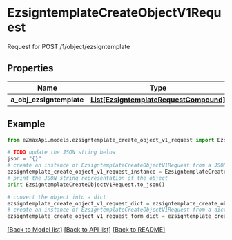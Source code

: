 # EzsigntemplateCreateObjectV1Request

Request for POST /1/object/ezsigntemplate

## Properties

Name | Type | Description | Notes
------------ | ------------- | ------------- | -------------
**a_obj_ezsigntemplate** | [**List[EzsigntemplateRequestCompound]**](EzsigntemplateRequestCompound.md) |  | 

## Example

```python
from eZmaxApi.models.ezsigntemplate_create_object_v1_request import EzsigntemplateCreateObjectV1Request

# TODO update the JSON string below
json = "{}"
# create an instance of EzsigntemplateCreateObjectV1Request from a JSON string
ezsigntemplate_create_object_v1_request_instance = EzsigntemplateCreateObjectV1Request.from_json(json)
# print the JSON string representation of the object
print EzsigntemplateCreateObjectV1Request.to_json()

# convert the object into a dict
ezsigntemplate_create_object_v1_request_dict = ezsigntemplate_create_object_v1_request_instance.to_dict()
# create an instance of EzsigntemplateCreateObjectV1Request from a dict
ezsigntemplate_create_object_v1_request_form_dict = ezsigntemplate_create_object_v1_request.from_dict(ezsigntemplate_create_object_v1_request_dict)
```
[[Back to Model list]](../README.md#documentation-for-models) [[Back to API list]](../README.md#documentation-for-api-endpoints) [[Back to README]](../README.md)


